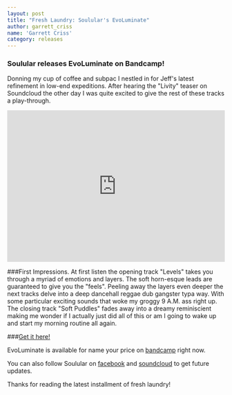 ```yaml
---
layout: post
title: "Fresh Laundry: Soulular's EvoLuminate"
author: garrett_criss
name: 'Garrett Criss'
category: releases
---
```


### Soulular releases EvoLuminate on Bandcamp!

Donning my cup of coffee and subpac I nestled in for Jeff's latest refinement in low-end expeditions. After hearing the "Livity" teaser on Soundcloud the other day I was quite excited to give the rest of these tracks a play-through. 

<iframe width="100%" height="350" scrolling="no" frameborder="no" src="https://w.soundcloud.com/player/?url=https%3A//api.soundcloud.com/tracks/171479117&amp;auto_play=false&amp;hide_related=false&amp;show_comments=true&amp;show_user=true&amp;show_reposts=false&amp;visual=true"></iframe>

###First Impressions.
At first listen the opening track "Levels" takes you through a myriad of emotions and layers. The soft horn-esque leads are guaranteed to give you the "feels". Peeling away the layers even deeper the next tracks delve into a deep dancehall reggae dub gangster typa way. With some particular exciting sounds that woke my groggy 9 A.M. ass right up. The closing track "Soft Puddles" fades away into a dreamy reminiscient making me wonder if I actually just did all of this or am I going to wake up and start my morning routine all again.

###[Get it here!](http://soulular.bandcamp.com/album/evoluminate)

EvoLuminate is available for name your price on [bandcamp](http://soulular.bandcamp.com/album/evoluminate) right now. 

You can also follow Soulular on [facebook](https://www.facebook.com/Soulularmusic) and [soundcloud](https://soundcloud.com/soulular) to get future updates. 

Thanks for reading the latest installment of fresh laundry!


